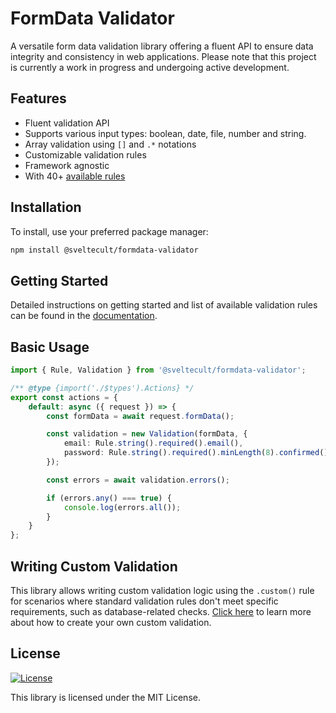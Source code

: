 # FormData Validator

A versatile form data validation library offering a fluent API to ensure data integrity and consistency in web applications. Please note that this project is currently a work in progress and undergoing active development.

## Features

- Fluent validation API
- Supports various input types: boolean, date, file, number and string.
- Array validation using `[]` and `.*` notations
- Customizable validation rules
- Framework agnostic
- With 40+ [available rules](https://formdata-validator.sveltecult.com)

## Installation

To install, use your preferred package manager:

```bash
npm install @sveltecult/formdata-validator
```

## Getting Started

Detailed instructions on getting started and list of available validation rules can be found in the [documentation](https://formdata-validator.sveltecult.com).

## Basic Usage

```typescript
import { Rule, Validation } from '@sveltecult/formdata-validator';

/** @type {import('./$types').Actions} */
export const actions = {
	default: async ({ request }) => {
		const formData = await request.formData();

		const validation = new Validation(formData, {
			email: Rule.string().required().email(),
			password: Rule.string().required().minLength(8).confirmed()
		});

		const errors = await validation.errors();

		if (errors.any() === true) {
			console.log(errors.all());
		}
	}
};
```

## Writing Custom Validation

This library allows writing custom validation logic using the `.custom()` rule for scenarios where standard validation rules don't meet specific requirements, such as database-related checks. [Click here](https://formdata-validator.sveltecult.com/guides/custom) to learn more about how to create your own custom validation.

## License

[![License](https://img.shields.io/badge/License-MIT-blue.svg)](https://opensource.org/licenses/MIT)

This library is licensed under the MIT License.
